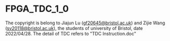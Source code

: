 # FPGA_TDC_1_0

The copyright is belong to Jiajun Lu (gf20645@bristol.ac.uk) and Zijie Wang (sv20118@bristol.ac.uk), the students of university of Bristol, date 2022/04/28.
The detail of TDC refers to "TDC Instruction.doc"
